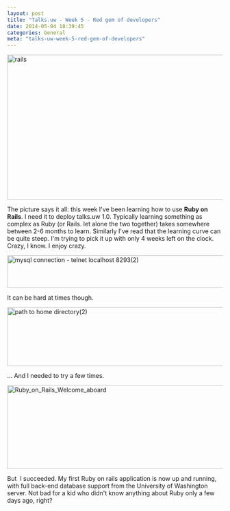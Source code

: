 ```yaml
---
layout: post
title: "Talks.uw - Week 5 - Red gem of developers"
date: 2014-05-04 18:39:45
categories: General
meta: "talks-uw-week-5-red-gem-of-developers"
---
```


<a href="/_post_images/2014/05/rails.jpg"><img class="alignnone size-full wp-image-4223" alt="rails" src="/_post_images/2014/05/rails.jpg" width="665" height="338" /></a>

The picture says it all: this week I've been learning how to use <strong>Ruby on Rails</strong>. I need it to deploy talks.uw 1.0. Typically learning something as complex as Ruby (or Rails. let alone the two together) takes somewhere between 2-6 months to learn. Similarly I've read that the learning curve can be quite steep. I'm trying to pick it up with only 4 weeks left on the clock. Crazy, I know. I enjoy crazy.

<a href="/_post_images/2014/05/mysql-connection-telnet-localhost-82932.png"><img class="alignnone size-full wp-image-4224" alt="mysql connection - telnet localhost 8293(2)" src="/_post_images/2014/05/mysql-connection-telnet-localhost-82932.png" width="648" height="76" /></a>

It can be hard at times though.

<a href="/_post_images/2014/05/path-to-home-directory2.png"><img class="alignnone size-full wp-image-4225" alt="path to home directory(2)" src="/_post_images/2014/05/path-to-home-directory2.png" width="645" height="137" /></a>

... And I needed to try a few times.

<a href="/_post_images/2014/05/Ruby_on_Rails_Welcome_aboard1.png"><img class="alignnone size-full wp-image-4228" alt="Ruby_on_Rails_Welcome_aboard" src="/_post_images/2014/05/Ruby_on_Rails_Welcome_aboard1.png" width="858" height="195" /></a>

But  I succeeded. My first Ruby on rails application is now up and running, with full back-end database support from the University of Washington server. Not bad for a kid who didn't know anything about Ruby only a few days ago, right?

